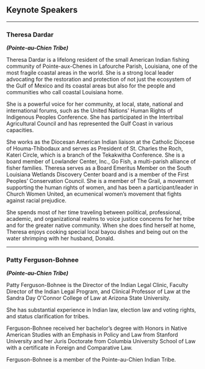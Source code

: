 ## Keynote Speakers

---

### **Theresa Dardar**  
**_(Pointe-au-Chien Tribe)_**

Theresa Dardar is a lifelong resident of the small American Indian fishing community of Pointe-aux-Chenes in Lafourche Parish, Louisiana, one of the most fragile coastal areas in the world. She is a strong local leader advocating for the restoration and protection of not just the ecosystem of the Gulf of Mexico and its coastal areas but also for the people and communities who call coastal Louisiana home.

She is a powerful voice for her community, at local, state, national and international forums, such as the United Nations' Human Rights of Indigenous Peoples Conference. She has participated in the Intertribal Agricultural Council and has represented the Gulf Coast in various capacities.

She works as the Diocesan American Indian liaison at the Catholic Diocese of Houma-Thibodaux and serves as President of St. Charles the Roch, Kateri Circle, which is a branch of the Tekakwitha Conference. She is a board member of Lowlander Center, Inc., Go Fish, a multi-parish alliance of fisher families. Theresa serves as a Board Emeritus Member on the South Louisiana Wetlands Discovery Center board and is a member of the First Peoples’ Conservation Council. She is a member of The Grail, a movement supporting the human rights of women, and has been a participant/leader in Church Women United, an ecumenical women’s movement that fights against racial prejudice.

She spends most of her time traveling between political, professional, academic, and organizational realms to voice justice concerns for her tribe and for the greater native community. When she does find herself at home, Theresa enjoys cooking special local bayou dishes and being out on the water shrimping with her husband, Donald.

---

### **Patty Ferguson-Bohnee**  
**_(Pointe-au-Chien Tribe)_**

Patty Ferguson-Bohnee is the Director of the Indian Legal Clinic, Faculty Director of the Indian Legal Program, and Clinical Professor of Law at the Sandra Day O'Connor College of Law at Arizona State University.

She has substantial experience in Indian law, election law and voting rights, and status clarification for tribes.

Ferguson-Bohnee received her bachelor’s degree with Honors in Native American Studies with an Emphasis in Policy and Law from Stanford University and her Juris Doctorate from Columbia University School of Law with a certificate in Foreign and Comparative Law.

Ferguson-Bohnee is a member of the Pointe-au-Chien Indian Tribe.
